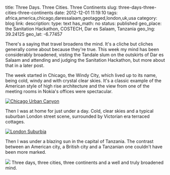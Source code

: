 title: Three Days. Three Cities. Three Continents
slug: three-days-three-cities-three-continents
date: 2012-12-01 11:19:10
tags: africa,america,chicago,daressalaam,geotagged,london,uk,usa
category: blog
link: 
description: 
type: text
has_math: no
status: published
geo_place: the Sanitation Hackathon, COSTECH, Dar es Salaam, Tanzania
geo_lng: 39.24125
geo_lat: -6.77457

There's a saying that travel broadens the mind. It's a cliche but cliches generally come about because they're true. This week my mind has been considerably broadened, visting the Tandale slum on the outskirts of Dar es Salaam and attending and judging the Sanitation Hackathon, but more about that in a later post.

The week started in Chicago, the Windy City, which lived up to its name, being cold, windy and with crystal clear skies. It's a classic example of the American style of high rise architecture and the view from one of the meeting rooms in Nokia's offices were spectacular.

<!-- TEASER_END -->

[![](/wp-content/uploads/2012/12/IMG_0661.jpg "Chicago Urban Canyon")](/wp-content/uploads/2012/12/IMG_0661.jpg "/wp-content/uploads/2012/12/IMG_0661.jpg")

Then I was at home for just under a day. Cold, clear skies and a typical suburban London street scene, surrounded by Victorian era terraced cottages.

[![](/wp-content/uploads/2012/12/IMG_0663-e1354360518247-764x1024.jpg "London Suburbia")](/wp-content/uploads/2012/12/IMG_0663.jpg "/wp-content/uploads/2012/12/IMG_0663.jpg")

Then I was under a blazing sun in the capital of Tanzania. The contrast between an American city, a British city and a Tanzanian one couldn't have been more marked.

[![](https://farm9.staticflickr.com/8197/8233535049_46b676cdb1_z.jpg)](https://www.flickr.com/photos/vicchi/8233535049/ "Tandale Market, Dar es Salaam, Tanzania")
Three days, three cities, three continents and a well and truly broadened mind.





